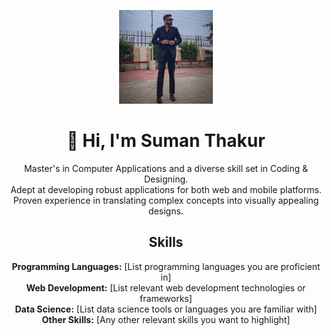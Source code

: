 <!-- Header Section -->
<p align="center">
  <img src="assets/me.jpg" alt="Suman Thakur" width="150"/>
</p>
<h1 align="center">👋 Hi, I'm Suman Thakur</h1>

<!-- About Me Section -->
<p align="center">
  Master's in Computer Applications and a diverse skill set in Coding & Designing.</br> 
  Adept at developing robust applications for both web and mobile platforms.</br> 
  Proven experience in translating complex concepts into visually appealing designs.
</p>

<!-- Skills Section -->
<h2 align="center">Skills</h2>

<p align="center">
  <b>Programming Languages:</b> [List programming languages you are proficient in]<br/>
  <b>Web Development:</b> [List relevant web development technologies or frameworks]<br/>
  <b>Data Science:</b> [List data science tools or languages you are familiar with]<br/>
  <b>Other Skills:</b> [Any other relevant skills you want to highlight]
</p>

<!-- Projects Section -->
